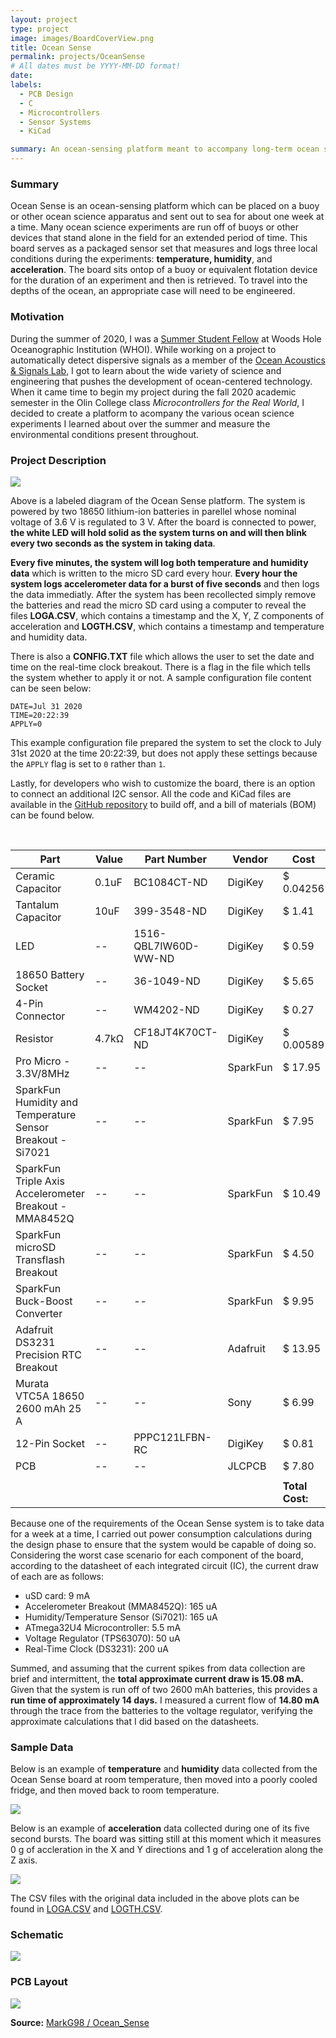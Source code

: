 ```yaml
---
layout: project
type: project
image: images/BoardCoverView.png
title: Ocean Sense
permalink: projects/OceanSense
# All dates must be YYYY-MM-DD format!
date:
labels:
  - PCB Design
  - C
  - Microcontrollers
  - Sensor Systems
  - KiCad

summary: An ocean-sensing platform meant to accompany long-term ocean science experiments in the field and log environmental conditions to an SD card.
---
```


<h3>Summary</h3>

Ocean Sense is an ocean-sensing platform which can be placed on a buoy or other ocean science apparatus and sent out to sea for about one week at a time. Many ocean science experiments are run off of buoys or other devices that stand alone in the field for an extended period of time. This board serves as a packaged sensor set that measures and logs three local conditions during the experiments: <b>temperature, humidity</b>, and <b>acceleration</b>. The board sits ontop of a buoy or equivalent flotation device for the duration of an experiment and then is retrieved. To travel into the depths of the ocean, an appropriate case will need to be engineered.

<h3>Motivation</h3>

During the summer of 2020, I was a <a href="https://www.whoi.edu/what-we-do/educate/undergraduate-programs/summer-student-fellowship/" target="=_blank">Summer Student Fellow</a> at Woods Hole Oceanographic Institution (WHOI). While working on a project to automatically detect dispersive signals as a member of the <a href="http://www.oal.whoi.edu/" target="=_blank">Ocean Acoustics & Signals Lab</a>, I got to learn about the wide variety of science and engineering that pushes the development of ocean-centered technology. When it came time to begin my project during the fall 2020 academic semester in the Olin College class <i>Microcontrollers for the Real World</i>, I decided to create a platform to acompany the various ocean science experiments I learned about over the summer and measure the environmental conditions present throughout.

<h3>Project Description</h3>

<img class="ui centered image" src="../images/Board.png">

Above is a labeled diagram of the Ocean Sense platform. The system is powered by two 18650 lithium-ion batteries in parellel whose nominal voltage of 3.6 V is regulated to 3 V. After the board is connected to power, <b>the white LED will hold solid as the system turns on and will then blink every two seconds as the system in taking data</b>.

<b>Every five minutes, the system will log both temperature and humidity data</b> which is written to the micro SD card every hour. <b>Every hour the system logs accelerometer data for a burst of five seconds</b> and then logs the data immediatly. After the system has been recollected simply remove the batteries and read the micro SD card using a computer to reveal the files <b>LOGA.CSV</b>, which contains a timestamp and the X, Y, Z components of acceleration and <b>LOGTH.CSV</b>, which contains a timestamp and temperature and humidity data.

There is also a <b>CONFIG.TXT</b> file which allows the user to set the date and time on the real-time clock breakout. There is a flag in the file which tells the system whether to apply it or not. A sample configuration file content can be seen below:

```
DATE=Jul 31 2020 
TIME=20:22:39
APPLY=0
```

This example configuration file prepared the system to set the clock to July 31st 2020 at the time 20:22:39, but does not apply these settings because the `APPLY` flag is set to `0` rather than `1`.

Lastly, for developers who wish to customize the board, there is an option to connect an additional I2C sensor. All the code and KiCad files are available in the <a href="https://github.com/MarkG98/Ocean_Sense" target="_blank">GitHub repository</a> to build off, and a bill of materials (BOM) can be found below.

<br>

<table class="ui celled table">
  <thead>
    <tr><th>Part</th>
    <th>Value</th>
    <th>Part Number</th>
    <th>Vendor</th>
    <th>Cost</th>
    <th>Quantity</th>
  </tr></thead>
  <tbody>
    <tr>
      <td data-label="Part">Ceramic Capacitor</td>
      <td data-label="Value">0.1uF</td>
      <td data-label="Part Number">BC1084CT-ND</td>
      <td data-label="Vendor">DigiKey</td>
      <td data-label="Cost">$ 0.04256</td>
      <td data-label="Quantity">4</td>
    </tr>
    <tr>
      <td data-label="Part">Tantalum Capacitor</td>
      <td data-label="Value">10uF</td>
      <td data-label="Part Number">399-3548-ND</td>
      <td data-label="Vendor">DigiKey</td>
      <td data-label="Cost">$ 1.41</td>
      <td data-label="Quantity">1</td>
    </tr>
    <tr>
      <td data-label="Part">LED</td>
      <td data-label="Value">--</td>
      <td data-label="Part Number">1516-QBL7IW60D-WW-ND</td>
      <td data-label="Vendor">DigiKey</td>
      <td data-label="Cost">$ 0.59</td>
      <td data-label="Quantity">1</td>
    </tr>
    <tr>
      <td data-label="Part">18650 Battery Socket</td>
      <td data-label="Value">--</td>
      <td data-label="Part Number">36-1049-ND</td>
      <td data-label="Vendor">DigiKey</td>
      <td data-label="Cost">$ 5.65</td>
      <td data-label="Quantity">1</td>
    </tr>
    <tr>
      <td data-label="Part">4-Pin Connector</td>
      <td data-label="Value">--</td>
      <td data-label="Part Number">WM4202-ND</td>
      <td data-label="Vendor">DigiKey</td>
      <td data-label="Cost">$ 0.27</td>
      <td data-label="Quantity">1</td>
    </tr>
    <tr>
      <td data-label="Part">Resistor</td>
      <td data-label="Value">4.7kΩ</td>
      <td data-label="Part Number">CF18JT4K70CT-ND</td>
      <td data-label="Vendor">DigiKey</td>
      <td data-label="Cost">$ 0.00589</td>
      <td data-label="Quantity">1</td>
    </tr>
    <tr>
      <td data-label="Part">Pro Micro - 3.3V/8MHz</td>
      <td data-label="Value">--</td>
      <td data-label="Part Number">--</td>
      <td data-label="Vendor">SparkFun</td>
      <td data-label="Cost">$ 17.95</td>
      <td data-label="Quantity">1</td>
    </tr>
    <tr>
      <td data-label="Part">SparkFun Humidity and Temperature Sensor Breakout - Si7021</td>
      <td data-label="Value">--</td>
      <td data-label="Part Number">--</td>
      <td data-label="Vendor">SparkFun</td>
      <td data-label="Cost">$ 7.95</td>
      <td data-label="Quantity">1</td>
    </tr>
    <tr>
      <td data-label="Part">SparkFun Triple Axis Accelerometer Breakout - MMA8452Q</td>
      <td data-label="Value">--</td>
      <td data-label="Part Number">--</td>
      <td data-label="Vendor">SparkFun</td>
      <td data-label="Cost">$ 10.49</td>
      <td data-label="Quantity">1</td>
    </tr>
    <tr>
      <td data-label="Part">SparkFun microSD Transflash Breakout</td>
      <td data-label="Value">--</td>
      <td data-label="Part Number">--</td>
      <td data-label="Vendor">SparkFun</td>
      <td data-label="Cost">$ 4.50</td>
      <td data-label="Quantity">1</td>
    </tr>
    <tr>
      <td data-label="Part">SparkFun Buck-Boost Converter</td>
      <td data-label="Value">--</td>
      <td data-label="Part Number">--</td>
      <td data-label="Vendor">SparkFun</td>
      <td data-label="Cost">$ 9.95</td>
      <td data-label="Quantity">1</td>
    </tr>
    <tr>
      <td data-label="Part">Adafruit DS3231 Precision RTC Breakout</td>
      <td data-label="Value">--</td>
      <td data-label="Part Number">--</td>
      <td data-label="Vendor">Adafruit</td>
      <td data-label="Cost">$ 13.95</td>
      <td data-label="Quantity">1</td>
    </tr>
    <tr>
      <td data-label="Part">Murata VTC5A 18650 2600 mAh 25 A</td>
      <td data-label="Value">--</td>
      <td data-label="Part Number">--</td>
      <td data-label="Vendor">Sony</td>
      <td data-label="Cost">$ 6.99</td>
      <td data-label="Quantity">2</td>
    </tr>
    <tr>
      <td data-label="Part">12-Pin Socket</td>
      <td data-label="Value">--</td>
      <td data-label="Part Number">PPPC121LFBN-RC</td>
      <td data-label="Vendor">DigiKey</td>
      <td data-label="Cost">$ 0.81</td>
      <td data-label="Quantity">2</td>
    </tr>
    <tr>
      <td data-label="Part">PCB</td>
      <td data-label="Value">--</td>
      <td data-label="Part Number">--</td>
      <td data-label="Vendor">JLCPCB</td>
      <td data-label="Cost">$ 7.80</td>
      <td data-label="Quantity">1</td>
    </tr>
    <tr>
      <td data-label="Part"></td>
      <td data-label="Value"></td>
      <td data-label="Part Number"></td>
      <td data-label="Vendor"></td>
      <td data-label="Cost"></td>
      <td data-label="Quantity"></td>
    </tr>
    <tr>
      <td data-label="Part"></td>
      <td data-label="Value"></td>
      <td data-label="Part Number"></td>
      <td data-label="Vendor"></td>
      <td data-label="Cost"><b>Total Cost: </b></td>
      <td data-label="Quantity"><b>$ 96.23</b></td>
    </tr>
  </tbody>
</table>

Because one of the requirements of the Ocean Sense system is to take data for a week at a time, I carried out power consumption calculations during the design phase to ensure that the system would be capable of doing so. Considering the worst case scenario for each component of the board, according to the datasheet of each integrated circuit (IC), the current draw of each are as follows:

* uSD card: 9 mA
* Accelerometer Breakout (MMA8452Q): 165 uA
* Humidity/Temperature Sensor (Si7021): 165 uA
* ATmega32U4 Microcontroller: 5.5 mA
* Voltage Regulator (TPS63070): 50 uA
* Real-Time Clock (DS3231): 200 uA

Summed, and assuming that the current spikes from data collection are brief and intermittent, the <b>total approximate current draw is 15.08 mA.</b> Given that the system is run off of two 2600 mAh batteries, this provides a <b>run time of approximately 14 days.</b> I measured a current flow of <b>14.80 mA</b> through the trace from the batteries to the voltage regulator, verifying the approximate calculations that I did based on the datasheets.   

<h3>Sample Data</h3>

Below is an example of <b>temperature</b> and <b>humidity</b> data collected from the Ocean Sense board at room temperature, then moved into a poorly cooled fridge, and then moved back to room temperature.

<img class="ui centered extra-large image" src="../images/DataTH.png">

<br/>

Below is an example of <b>acceleration</b> data collected during one of its five second bursts. The board was sitting still at this moment which it measures 0 g of accleration in the X and Y directions and 1 g of acceleration along the Z axis.

<img class="ui centered extra-large image" src="../images/DataA.png">

The CSV files with the original data included in the above plots can be found in <a href="../code/LOGA.CSV">LOGA.CSV</a> and <a href="../code/LOGTH.CSV">LOGTH.CSV</a>.

<h3>Schematic</h3>

<img class="ui centered extra-large image" src="../images/Schem.PNG">

<h3>PCB Layout</h3>

<img class="ui centered extra-large image" src="../images/Layout.PNG">

<b>Source:</b> <a href="https://github.com/MarkG98/Ocean_Sense"><i class="large github icon "></i>MarkG98 / Ocean_Sense</a>